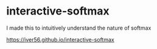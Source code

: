 # interactive-softmax

I made this to intuitively understand the nature of softmax

https://iver56.github.io/interactive-softmax
